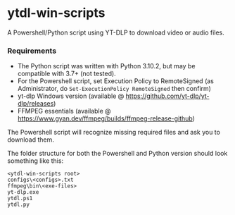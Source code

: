 # ytdl-win-scripts
A Powershell/Python script using YT-DLP to download video or audio files.

### Requirements
- The Python script was written with Python 3.10.2, but may be compatible with 3.7+ (not tested).
- For the Powershell script, set Execution Policy to RemoteSigned (as Administrator, do `Set-ExecutionPolicy RemoteSigned` then confirm)
- yt-dlp Windows version (available @ https://github.com/yt-dlp/yt-dlp/releases)
- FFMPEG essentials (available @ https://www.gyan.dev/ffmpeg/builds/ffmpeg-release-github)

The Powershell script will recognize missing required files and ask you to download them.

The folder structure for both the Powershell and Python version should look something like this:
```
<ytdl-win-scripts root>
configs\<configs>.txt
ffmpeg\bin\<exe-files>
yt-dlp.exe
ytdl.ps1
ytdl.py
```

